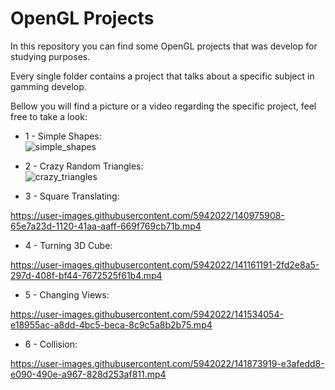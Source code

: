 # OpenGL Projects

In this repository you can find some OpenGL projects that was develop for studying purposes.     
     
Every single folder contains a project that talks about a specific subject in gamming develop.      
        
Bellow you will find a picture or a video regarding the specific project, feel free to take a look:    

- 1 - Simple Shapes:     
![simple_shapes](https://user-images.githubusercontent.com/5942022/140942684-093bc91a-c1ee-4986-90d9-a935897f2641.jpg)     
      

- 2 - Crazy Random Triangles:     
![crazy_triangles](https://user-images.githubusercontent.com/5942022/140950341-b7b614f9-c3dc-4ab6-b56b-193797893ac2.jpg)    
        

- 3 - Square Translating:      

https://user-images.githubusercontent.com/5942022/140975908-65e7a23d-1120-41aa-aaff-669f769cb71b.mp4     
       

- 4 - Turning 3D Cube:     

https://user-images.githubusercontent.com/5942022/141161191-2fd2e8a5-297d-408f-bf44-7672525f61b4.mp4      
      

- 5 - Changing Views:    

https://user-images.githubusercontent.com/5942022/141534054-e18955ac-a8dd-4bc5-beca-8c9c5a8b2b75.mp4     
       
     
- 6 - Collision:      

https://user-images.githubusercontent.com/5942022/141873919-e3afedd8-e090-490e-a967-828d253af811.mp4      
       
       
